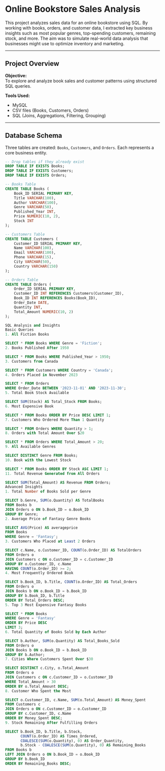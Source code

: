 # Online Bookstore Sales Analysis

This project analyzes sales data for an online bookstore using SQL. By working with books, orders, and customer data, I extracted key business insights such as most popular genres, top-spending customers, remaining stock, and more. The aim was to simulate real-world data analysis that businesses might use to optimize inventory and marketing.

---

## Project Overview

**Objective:**  
To explore and analyze book sales and customer patterns using structured SQL queries.

**Tools Used:**  
- MySQL  
- CSV files (Books, Customers, Orders)  
- SQL (Joins, Aggregations, Filtering, Grouping)

---

## Database Schema

Three tables are created: `Books`, `Customers`, and `Orders`. Each represents a core business entity.

```sql
-- Drop tables if they already exist
DROP TABLE IF EXISTS Books;
DROP TABLE IF EXISTS Customers;
DROP TABLE IF EXISTS Orders;

-- Books Table
CREATE TABLE Books (
    Book_ID SERIAL PRIMARY KEY,
    Title VARCHAR(100),
    Author VARCHAR(100),
    Genre VARCHAR(50),
    Published_Year INT,
    Price NUMERIC(10, 2),
    Stock INT
);

-- Customers Table
CREATE TABLE Customers (
    Customer_ID SERIAL PRIMARY KEY,
    Name VARCHAR(100),
    Email VARCHAR(100),
    Phone VARCHAR(15),
    City VARCHAR(50),
    Country VARCHAR(150)
);

-- Orders Table
CREATE TABLE Orders (
    Order_ID SERIAL PRIMARY KEY,
    Customer_ID INT REFERENCES Customers(Customer_ID),
    Book_ID INT REFERENCES Books(Book_ID),
    Order_Date DATE,
    Quantity INT,
    Total_Amount NUMERIC(10, 2)
);

SQL Analysis and Insights
Basic Queries
1. All Fiction Books

SELECT * FROM Books WHERE Genre = 'Fiction';
2. Books Published After 1950

SELECT * FROM Books WHERE Published_Year > 1950;
3. Customers from Canada

SELECT * FROM Customers WHERE Country = 'Canada';
4. Orders Placed in November 2023

SELECT * FROM Orders 
WHERE Order_Date BETWEEN '2023-11-01' AND '2023-11-30';
5. Total Book Stock Available

SELECT SUM(Stock) AS Total_Stock FROM Books;
6. Most Expensive Book

SELECT * FROM Books ORDER BY Price DESC LIMIT 1;
7. Customers Who Ordered More Than 1 Quantity

SELECT * FROM Orders WHERE Quantity > 1;
8. Orders with Total Amount Over $20

SELECT * FROM Orders WHERE Total_Amount > 20;
9. All Available Genres

SELECT DISTINCT Genre FROM Books;
10. Book with the Lowest Stock

SELECT * FROM Books ORDER BY Stock ASC LIMIT 1;
11. Total Revenue Generated from All Orders

SELECT SUM(Total_Amount) AS Revenue FROM Orders;
Advanced Insights
1. Total Number of Books Sold per Genre

SELECT b.Genre, SUM(o.Quantity) AS TotalBooks
FROM Books b
JOIN Orders o ON b.Book_ID = o.Book_ID
GROUP BY Genre;
2. Average Price of Fantasy Genre Books

SELECT AVG(Price) AS averageprice 
FROM Books 
WHERE Genre = 'Fantasy';
3. Customers Who Placed at Least 2 Orders

SELECT c.Name, o.Customer_ID, COUNT(o.Order_ID) AS TotalOrders
FROM Orders o
JOIN Customers c ON o.Customer_ID = c.Customer_ID
GROUP BY o.Customer_ID, c.Name
HAVING COUNT(o.Order_ID) >= 2;
4. Most Frequently Ordered Book

SELECT b.Book_ID, b.Title, COUNT(o.Order_ID) AS Total_Orders
FROM Orders o
JOIN Books b ON o.Book_ID = b.Book_ID
GROUP BY b.Book_ID, b.Title
ORDER BY Total_Orders DESC;
5. Top 3 Most Expensive Fantasy Books

SELECT * FROM Books
WHERE Genre = 'Fantasy'
ORDER BY Price DESC
LIMIT 3;
6. Total Quantity of Books Sold by Each Author

SELECT b.Author, SUM(o.Quantity) AS Total_Books_Sold
FROM Orders o
JOIN Books b ON o.Book_ID = b.Book_ID
GROUP BY b.Author;
7. Cities Where Customers Spent Over $30

SELECT DISTINCT c.City, o.Total_Amount
FROM Orders o
JOIN Customers c ON c.Customer_ID = o.Customer_ID
WHERE Total_Amount > 30 
ORDER BY o.Total_Amount DESC;
8. Customer Who Spent the Most

SELECT o.Customer_ID, c.Name, SUM(o.Total_Amount) AS Money_Spent
FROM Customers c
JOIN Orders o ON c.Customer_ID = o.Customer_ID
GROUP BY c.Customer_ID, c.Name
ORDER BY Money_Spent DESC;
9. Stock Remaining After Fulfilling Orders

SELECT b.Book_ID, b.Title, b.Stock,
       COUNT(o.Order_ID) AS Times_Ordered,
       COALESCE(SUM(o.Quantity), 0) AS Order_Quantity,
       b.Stock - COALESCE(SUM(o.Quantity), 0) AS Remaining_Books
FROM Books b
LEFT JOIN Orders o ON b.Book_ID = o.Book_ID
GROUP BY b.Book_ID
ORDER BY Remaining_Books DESC;




